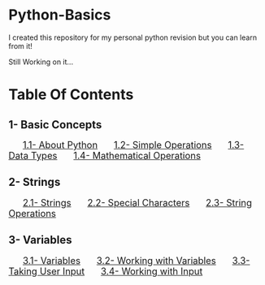 # Python-Basics
I created this repository for my personal python revision but you can learn from it!

Still Working on it...

# Table Of Contents

## 1- Basic Concepts

&emsp;&emsp;<font size = "4">[1.1- About Python](../1-%20Basic%20Concepts/1.1-%20About%20Python.md)</font>
&emsp;&emsp;<font size = "4">[1.2- Simple Operations](../1-%20Basic%20Concepts/1.2-%20Simple%20Operation.md)</font>
&emsp;&emsp;<font size = "4">[1.3- Data Types](../1-%20Basic%20Concepts/1.3%20-%20Data%20Types.md)</font>
&emsp;&emsp;<font size = "4">[1.4- Mathematical Operations](../1-%20Basic%20Concepts/1.4%20-%20Mathematical%20Operations.md)</font>

## 2- Strings

&emsp;&emsp;<font size = "4">[2.1- Strings](../2-%20Strings/2.1%20-%20Strings.md)</font>
&emsp;&emsp;<font size = "4">[2.2- Special Characters](../2-%20Strings/2.2%20-%20Special%20Characters.md)</font>
&emsp;&emsp;<font size = "4">[2.3- String Operations](../2-%20Strings/2.3%20-%20String%20Operations.md)</font>

## 3- Variables

&emsp;&emsp;<font size = "4">[3.1- Variables](../3%20-%20Variables/3.1%20-%20Variables.md)</font>
&emsp;&emsp;<font size = "4">[3.2- Working with Variables](../3%20-%20Variables/3.2%20-%20Working%20with%20Variables.md)</font>
&emsp;&emsp;<font size = "4">[3.3- Taking User Input](../3%20-%20Variables/3.3%20-%20Taking%20User%20Input.md)</font>
&emsp;&emsp;<font size = "4">[3.4- Working with Input](../3%20-%20Variables/3.4%20-%20Working%20with%20Input.md)</font>
